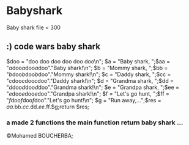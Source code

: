 # Babyshark
Baby shark file &lt; 300
## :) code wars baby shark
$doo = "doo doo doo doo doo doo\n"; $a = "Baby shark, ";$aa = "$a$doo$a$doo$a$doo"."Baby shark!\n"; $b = "Mommy shark, ";$bb = "$b$doo$b$doo$b$doo"."Mommy shark!\n"; $c = "Daddy shark, ";$cc = "$c$doo$c$doo$c$doo"."Daddy shark!\n"; $d = "Grandma shark, ";$dd = "$d$doo$d$doo$d$doo"."Grandma shark!\n"; $e = "Grandpa shark, ";$ee = "$e$doo$e$doo$e$doo"."Grandpa shark!\n"; $f = "Let's go hunt, ";$ff = "$f$doo$f$doo$f$doo"."Let's go hunt!\n"; $g = "Run away,…";$res = $aa.$bb.$cc.$dd.$ee.$ff.$g;return $res;

### a made 2 functions the main function return baby shark ... 
<!--primum ! my solution !
function babySharkLyrics(){$c="shark";$k="$c!\n";$h="Let's go hunt";return z("Baby ",$c).$k.z("Mommy ",$c).$k.z("Daddy ",$c).$k.z("Grandma ",$c).$k.z("Grandpa ",$c).$k.z($h,'')."!\nRun away,…";}function z($a,$b){$o=" doo doo";$c=",$o$o$o\n";return"$a$b$c$a$b$c$a$b$c$a";}
-->
&copy;Mohamed BOUCHERBA;